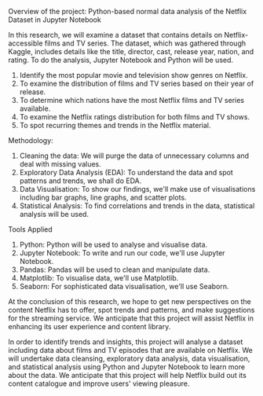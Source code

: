 Overview of the project: Python-based normal data analysis of the Netflix Dataset in Jupyter Notebook

In this research, we will examine a dataset that contains details on Netflix-accessible films and TV series.
The dataset, which was gathered through Kaggle, includes details like the title, director, cast, release year,
nation, and rating. To do the analysis, Jupyter Notebook and Python will be used.


1. Identify the most popular movie and television show genres on Netflix.
2. To examine the distribution of films and TV series based on their year of release.
3. To determine which nations have the most Netflix films and TV series available.
4. To examine the Netflix ratings distribution for both films and TV shows.
5. To spot recurring themes and trends in the Netflix material.

Methodology:
1. Cleaning the data: We will purge the data of unnecessary columns and deal with missing values.
2. Exploratory Data Analysis (EDA): To understand the data and spot patterns and trends, we shall do EDA.
3. Data Visualisation: To show our findings, we'll make use of visualisations including bar graphs, line graphs,
   and scatter plots.
4. Statistical Analysis: To find correlations and trends in the data, statistical analysis will be used.

Tools Applied
1. Python: Python will be used to analyse and visualise data.
2. Jupyter Notebook: To write and run our code, we'll use Jupyter Notebook.
3. Pandas: Pandas will be used to clean and manipulate data.
4. Matplotlib: To visualise data, we'll use Matplotlib.
5. Seaborn: For sophisticated data visualisation, we'll use Seaborn.

At the conclusion of this research, we hope to get new perspectives on the content Netflix has to offer, 
spot trends and patterns, and make suggestions for the streaming service. We anticipate that this project
will assist Netflix in enhancing its user experience and content library.

In order to identify trends and insights, this project will analyse a dataset including data about films 
and TV episodes that are available on Netflix. We will undertake data cleansing, exploratory data analysis,
data visualisation, and statistical analysis using Python and Jupyter Notebook to learn more about the data.
We anticipate that this project will help Netflix build out its content catalogue and improve users' viewing pleasure.

